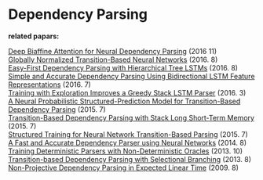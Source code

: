 # Dependency Parsing

**related papars:**

[Deep Biaffine Attention for Neural Dependency Parsing](https://arxiv.org/pdf/1611.01734.pdf) (2016 11)  
[Globally Normalized Transition-Based Neural Networks](https://www.aclweb.org/anthology/P16-1231) (2016. 8)  
[Easy-First Dependency Parsing with Hierarchical Tree LSTMs](http://www.aclweb.org/anthology/Q16-1032) (2016. 8)  
[Simple and Accurate Dependency Parsing Using Bidirectional LSTM Feature Representations](https://aclweb.org/anthology/Q16-1023) (2016. 7)  
[Training with Exploration Improves a Greedy Stack LSTM Parser](https://arxiv.org/pdf/1603.03793.pdf) (2016. 3)     
[A Neural Probabilistic Structured-Prediction Model for Transition-Based Dependency Parsing](http://www.aclweb.org/anthology/P15-1117) (2015. 7)  
[Transition-Based Dependency Parsing with Stack Long Short-Term Memory](http://www.aclweb.org/anthology/P15-1033) (2015. 7)  
[Structured Training for Neural Network Transition-Based Parsing](http://anthology.aclweb.org/P/P15/P15-1032.pdf) (2015. 7)  
[A Fast and Accurate Dependency Parser using Neural Networks](https://cs.stanford.edu/~danqi/papers/emnlp2014.pdf) (2014. 8)  
[Training Deterministic Parsers with Non-Deterministic Oracles](http://www.aclweb.org/anthology/Q13-1033) (2013. 10)  
[Transition-based Dependency Parsing with Selectional Branching](http://anthology.aclweb.org/P/P13/P13-1104.pdf)  (2013. 8)  
[Non-Projective Dependency Parsing in Expected Linear Time](http://www.aclweb.org/anthology/P09-1040) (2009. 8)



